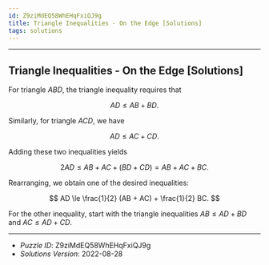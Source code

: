 ```yaml
---
id: Z9ziMdEQ58WhEHqFxiQJ9g
title: Triangle Inequalities - On the Edge [Solutions]
tags: solutions
---
```


--------------------------------------------------------------------------------------------

## Triangle Inequalities - On the Edge [Solutions]

For triangle $ABD$, the triangle inequality requires that

$$
AD \le AB + BD.
$$

Similarly, for triangle $ACD$, we have

$$
AD \le AC + CD.
$$

Adding these two inequalities yields

$$
2 AD \le AB + AC + (BD + CD) = AB + AC + BC.
$$

Rearranging, we obtain one of the desired inequalities:

$$
AD \le \frac{1}{2} (AB + AC) + \frac{1}{2} BC.
$$

For the other inequality, start with the triangle inequalities
$AB \le AD + BD$ and $AC \le AD + CD$.

--------------------------------------------------------------------------------------------

* _Puzzle ID_: Z9ziMdEQ58WhEHqFxiQJ9g
* _Solutions Version_: 2022-08-28
